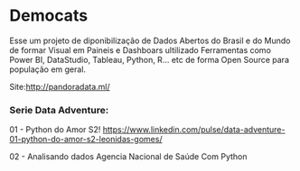 # Democats

Esse um projeto de diponibilização de Dados Abertos do Brasil e do Mundo de formar Visual em Paineis e Dashboars ultilizado Ferramentas como Power BI, DataStudio, Tableau, Python, R... etc de forma  Open Source para população em geral. 

Site:http://pandoradata.ml/

### Serie Data Adventure:

01 - Python do Amor S2!
https://www.linkedin.com/pulse/data-adventure-01-python-do-amor-s2-leonidas-gomes/

02 - Analisando dados Agencia Nacional de Saúde Com Python

